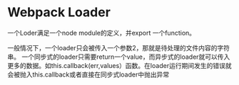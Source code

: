# Webpack Loader

一个Loder满足一个node module的定义，并export 一个function。

一般情况下，一个loader只会被传入一个参数2，那就是待处理的文件内容的字符串。
一个同步式的loader只需要return一个value，而异步式的loader就可以传入更多的数据。如this.callback(err,values）函数。在loader运行期间发生的错误就会被抛入this.callback或者直接在同步式loader中抛出异常